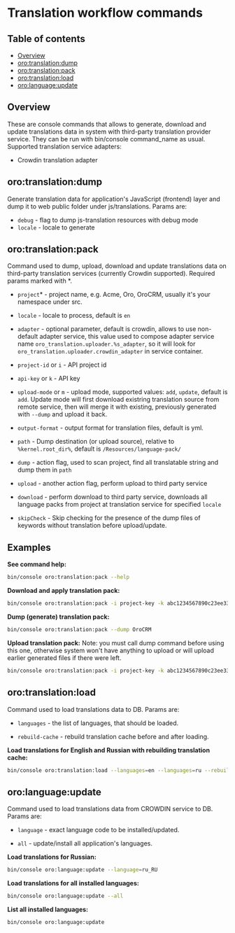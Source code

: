Translation workflow commands
=============================

Table of contents
----------------

- [Overview](#overview)
- [oro:translation:dump](#orotranslationdump)
- [oro:translation:pack](#orotranslationpack)
- [oro:translation:load](#orotranslationload)
- [oro:language:update](#orolanguageupdate)

Overview
----------

These are console commands that allows to generate, download and update translations data in system with third-party translation provider service. They can be run with bin/console command_name as usual.
Supported translation service adapters:

- Crowdin translation adapter

oro:translation:dump
-------------
Generate translation data for application's JavaScript (frontend) layer and dump it to web public folder under js/translations.
Params are:

- `debug` - flag to dump js-translation resources with debug mode
- `locale` - locale to generate

oro:translation:pack
------------------
Command used to dump, upload, download and update translations data on third-party translation services (currently Crowdin supported). Required params marked with *.

- `project`* - project name, e.g. Acme, Oro, OroCRM, usually it's your namespace under src.

- `locale` - locale to process, default is `en`

- `adapter` - optional parameter, default is crowdin, allows to use non-default adapter service, this value used to compose adapter service name `oro_translation.uploader.%s_adapter`, so it will look for `oro_translation.uploader.crowdin_adapter` in service container.

- `project-id` or `i` - API project id

- `api-key` or `k` - API key

- `upload-mode` or `m` - upload mode, supported values: `add`, `update`, default is `add`. Update mode will first download existring translation source from remote service, then will merge it with existing, previously generated with `--dump` and upload it back.

- `output-format` - output format for translation files, default is yml.

- `path` - Dump destination (or upload source), relative to `%kernel.root_dir%`, default is `/Resources/language-pack/`

- `dump` - action flag, used to scan project, find all translatable string and dump them in `path`

- `upload` - another action flag, perform upload to third party service

- `download` - perform download to third party service, downloads all language packs from project at translation service for specified `locale`

- `skipCheck` - Skip checking for the presence of the dump files of keywords without translation before upload/update.

Examples
------------------

**See command help:**
```bash
bin/console oro:translation:pack --help
```

**Download and apply translation pack:**
```bash
bin/console oro:translation:pack -i project-key -k abc1234567890c23ee33a767adb --download OroCRM

```

**Dump (generate) translation pack:**
```bash
bin/console oro:translation:pack --dump OroCRM
```

**Upload translation pack:**
Note: you must call dump command before using this one, otherwise system won't have anything to upload or will upload earlier generated files if there were left.
```bash
bin/console oro:translation:pack -i project-key -k abc1234567890c23ee33a767adb --upload OroCRM
```

oro:translation:load
--------------------
Command  used to load translations data to DB.
Params are:

- `languages` - the list of languages, that should be loaded.

- `rebuild-cache` - rebuild translation cache before and after loading.

**Load translations for English and Russian with rebuilding translation cache:**
```bash
bin/console oro:translation:load --languages=en --languages=ru --rebuild-cache
```

oro:language:update
--------------------
Command  used to load translations data from CROWDIN service to DB.
Params are:

- `language` - exact language code to be installed/updated.

- `all` - update/install all application's languages.

**Load translations for Russian:**
```bash
bin/console oro:language:update --language=ru_RU
```
**Load translations for all installed languages:**
```bash
bin/console oro:language:update --all
```

**List all installed languages:**
```bash
bin/console oro:language:update
```
